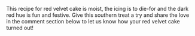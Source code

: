 This recipe for red velvet cake is moist, the icing is to die-for and the dark red hue is fun and festive. Give this southern treat a try and share the love in the comment section below to let us know how your red velvet cake turned out!